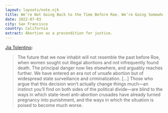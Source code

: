 ```yaml
---
layout: layouts/note.njk
title: We’re Not Going Back to the Time Before Roe. We’re Going Somewhere Worse
date: 2022-07-03
city: San Francisco
country: California
extract: Abortion as a precondition for justice.
---
```


[Jia Tolentino](https://www.newyorker.com/magazine/2022/07/04/we-are-not-going-back-to-the-time-before-roe-we-are-going-somewhere-worse):

> The future that we now inhabit will not resemble the past before Roe, when women sought out illegal abortions and not infrequently found death. The principal danger now lies elsewhere, and arguably reaches further. We have entered an era not of unsafe abortion but of widespread state surveillance and criminalization. [...] Those who argue that this decision won’t actually change things much—an instinct you’ll find on both sides of the political divide—are blind to the ways in which state-level anti-abortion crusades have already turned pregnancy into punishment, and the ways in which the situation is poised to become much worse.
